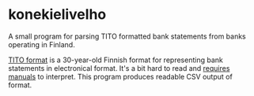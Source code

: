 # konekielivelho

A small program for parsing TITO formatted bank statements from banks operating in Finland.

[TITO format](https://www.fkl.fi/materiaalipankki/ohjeet/Dokumentit/Konekielinen_tiliote_palvelukuvaus.pdf) is a 30-year-old Finnish format for representing bank statements in electronical format. It's a bit hard to read and [requires manuals](http://www-2.danskebank.com/Link/Tito/$file/Tito.pdf) to interpret. This program produces readable CSV output of format.